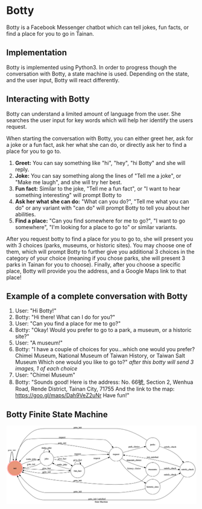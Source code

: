 # Botty
Botty is a Facebook Messenger chatbot which can tell jokes, fun facts, or find a place for you to go in Tainan. 

## Implementation
Botty is implemented using Python3. In order to progress though the conversation with Botty, a state machine is used. Depending on the state, and the user input, Botty will react differently. 

## Interacting with Botty
Botty can understand a limited amount of language from the user. She searches the user input for key words which will help her identify the users request. 

When starting the conversation with Botty, you can either greet her, ask for a joke or a fun fact, ask her what she can do, or directly ask her to find a place for you to go to. 
1. **Greet:** You can say something like "hi", "hey", "hi Botty" and she will reply.
2. **Joke:** You can say something along the lines of "Tell me a joke", or "Make me laugh", and she will try her best.
3. **Fun fact:** Similar to the joke, "Tell me a fun fact", or "I want to hear something interesting" will prompt Botty to
4. **Ask her what she can do:** "What can you do?", "Tell me what you can do" or any variant with "can do" will prompt Botty to tell you about her abilities. 
5. **Find a place:** "Can you find somewhere for me to go?", "I want to go somewhere", "I'm looking for a place to go to" or similar variants.

After you request botty to find a place for you to go to, she will present you with 3 choices (parks, museums, or historic sites). You may choose one of them, which will prompt Botty to further give you additional 3 choices in the category of your choice (meaning if you chose parks, she will present 3 parks in Tainan for you to choose). Finally, after you choose a specific place, Botty will provide you the address, and a Google Maps link to that place!

## Example of a complete conversation with Botty
1. User: "Hi Botty!"
2. Botty: "Hi there! What can I do for you?"
3. User: "Can you find a place for me to go?"
4. Botty: "Okay! Would you prefer to go to a park, a museum, or a historic site?"
5. User: "A museum!"
6. Botty: "I have a couple of choices for you...which one would you prefer? Chimei Museum, National Museum of Taiwan History, or Taiwan Salt Museum Which one would you like to go to?" *after this botty will send 3 images, 1 of each choice*
7. User: "Chimei Museum"
8. Botty: "Sounds good! Here is the address: No. 66號, Section 2, Wenhua Road, Rende District, Tainan City, 71755 And the link to the map: https://goo.gl/maps/Dah9VeZ2uNr Have fun!"

## Botty Finite State Machine

![Botty FSM](FSM_graph.png)




